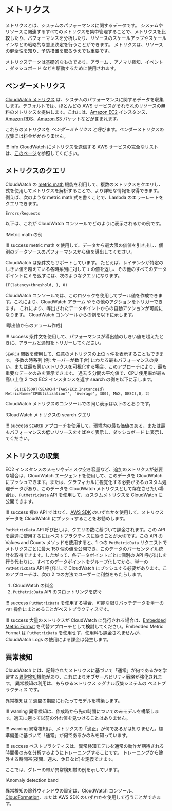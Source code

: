 # メトリクス

メトリクスとは、システムのパフォーマンスに関するデータです。 
システムやリソースに関連するすべてのメトリクスを集中管理することで、メトリクスを比較したり、パフォーマンスを分析したり、リソースのスケールアップやスケールインなどの戦略的な意思決定を行うことができます。
メトリクスは、リソースの健全性を知り、予防措置を取るうえでも重要です。

メトリクスデータは基礎的なものであり、アラーム 、アノマリ検知、イベント 、ダッシュボード などを駆動するために使用されます。

## ベンダーメトリクス

[CloudWatch メトリクス](https://docs.aws.amazon.com/ja_jp/AmazonCloudWatch/latest/monitoring/working_with_metrics.html) は、システムのパフォーマンスに関するデータを収集します。デフォルトでは、ほとんどの AWS サービスがそれぞれのリソースの無料のメトリクスを提供します。これには、[Amazon EC2](https://aws.amazon.com/jp/ec2/) インスタンス、[Amazon RDS](https://aws.amazon.com/jp/rds/)、[Amazon S3](https://aws.amazon.com/jp/s3/?p=pm&c=s3&z=4) バケットなどが含まれます。

これらのメトリクスを *ベンダーメトリクス* と呼びます。ベンダーメトリクスの収集には料金がかかりません。

!!! info
	CloudWatch にメトリクスを送信する AWS サービスの完全なリストは、[このページ](https://docs.aws.amazon.com/ja_jp/AmazonCloudWatch/latest/monitoring/aws-services-cloudwatch-metrics.html)を参照してください。

## メトリクスのクエリ

CloudWatch の [metric math](https://docs.aws.amazon.com/ja_jp/AmazonCloudWatch/latest/monitoring/using-metric-math.html) 機能を利用して、複数のメトリクスをクエリし、式を使用してメトリクスを解析することで、より詳細な情報を取得できます。 例えば、次のような metric math 式を書くことで、Lambda のエラーレートをクエリできます。

	Errors/Requests

以下は、これが CloudWatch コンソールでどのように表示されるかの例です。

!Metric math の例 

!!! success
	metric math を使用して、データから最大限の価値を引き出し、個別のデータソースのパフォーマンスから値を導出してください。

CloudWatch は条件文もサポートしています。 たとえば、レイテンシが特定のしきい値を超えている各時系列に対して `1` の値を返し、その他のすべてのデータポイントに `0` を返すには、次のようなクエリになります。

	IF(latency>threshold, 1, 0)

CloudWatch コンソールでは、このロジックを使用してブール値を作成できます。これにより、CloudWatch アラーム やその他のアクションをトリガーできます。 これにより、導出されたデータポイントからの自動アクションが可能になります。 CloudWatch コンソールからの例を以下に示します。

!導出値からのアラーム作成] 

!!! success
	条件文を使用して、パフォーマンスが導出値のしきい値を超えたときに、アラームと通知をトリガーしてください。

`SEARCH` 関数を使用して、任意のメトリクスの上位 `n` 件を表示することもできます。 多数の時系列 (例: サーバーが数千台) にわたる最もパフォーマンスの良い、または最も悪いメトリクスを可視化する場合、このアプローチにより、最も重要なデータのみを表示できます。 過去 5 分間の平均値で、CPU 使用率が最も高い上位 2 つの EC2 インスタンスを返す search の例を以下に示します。
```
	SLICE(SORT(SEARCH('{AWS/EC2,InstanceId} MetricName="CPUUtilization"', 'Average', 300), MAX, DESC),0, 2)
```
CloudWatch メトリクスのコンソールでの同じ表示は以下のとおりです。

!CloudWatch メトリクスの search クエリ 

!!! success
	`SEARCH` アプローチを使用して、環境内の最も価値のある、または最もパフォーマンスの低いリソースをすばやく表示し、ダッシュボード に表示してください。

## メトリクスの収集

EC2 インスタンスのメモリやディスク空き容量など、追加のメトリクスが必要な場合は、CloudWatch エージェントを使用して、このデータを CloudWatch にプッシュできます。または、グラフィカルに視覚化する必要があるカスタム処理データがあり、このデータを CloudWatch メトリクスとして存在させたい場合は、`PutMetricData` API  を使用して、カスタムメトリクスを CloudWatch に公開できます。

!!! success
	裸の API ではなく、[AWS SDK](https://aws.amazon.com/developer/tools/) のいずれかを使用して、メトリクスデータを CloudWatch にプッシュすることをお勧めします。

`PutMetricData` API 呼び出しは、クエリの数に基づいて課金されます。この API を最適に使用するにはベストプラクティスに従うことが大切です。この API の Values and Counts メソッドを使用すると、1 つの `PutMetricData` リクエストでメトリクスごとに最大 150 個の値を公開でき、このデータのパーセンタイル統計を取得できます。したがって、各データポイントごとに個別の API 呼び出しを行う代わりに、すべてのデータポイントをグループ化してから、単一の `PutMetricData` API 呼び出しで CloudWatch にプッシュする必要があります。このアプローチは、次の 2 つの方法でユーザーに利益をもたらします。

1. CloudWatch の料金
2. `PutMetricData` API のスロットリングを防ぐ

!!! success
	`PutMetricData` を使用する場合、可能な限りバッチデータを単一の `PUT` 操作にまとめることがベストプラクティスです。
	
!!! success
	大量のメトリクスが CloudWatch に発行される場合は、[Embedded Metric Format](https://docs.aws.amazon.com/AmazonCloudWatch/latest/monitoring/CloudWatch_Embedded_Metric_Format_Manual.html) を代替アプローチとして検討してください。Embedded Metric Format は `PutMetricData` を使用せず、使用料も課金されませんが、CloudWatch Logs  の使用による課金は発生します。

## 異常検知

CloudWatch には、記録されたメトリクスに基づいて「通常」が何であるかを学習する[異常検知](https://docs.aws.amazon.com/ja_jp/AmazonCloudWatch/latest/monitoring/CloudWatch_Anomaly_Detection.html)機能があり、これによりオブザーバビリティ戦略が強化されます。 異常検知の利用は、あらゆるメトリクス シグナル収集システムの ベストプラクティス です。

異常検知は 2 週間の期間にわたってモデルを構築します。

!!! warning
	異常検知は、作成時から先の時間についてのみモデルを構築します。過去に遡って以前の外れ値を見つけることはありません。
	
!!! warning
	異常検知は、メトリクスの「適正」が何であるかは知りません。標準偏差に基づいて「通常」が何であるかのみを知っています。
	
!!! success
	ベストプラクティスは、異常検知モデルを通常の動作が期待される時間帯のみを分析するようにトレーニングすることです。 トレーニングから除外する時間帯(夜間、週末、休日など)を定義できます。

ここでは、グレーの帯が異常検知帯の例を示しています。

!Anomaly detection band

異常検知の除外ウィンドウの設定は、CloudWatch コンソール、 [CloudFormation](https://docs.aws.amazon.com/ja_jp/AWSCloudFormation/latest/UserGuide/aws-properties-cloudwatch-anomalydetector-configuration.html)、または AWS SDK のいずれかを使用して行うことができます。
